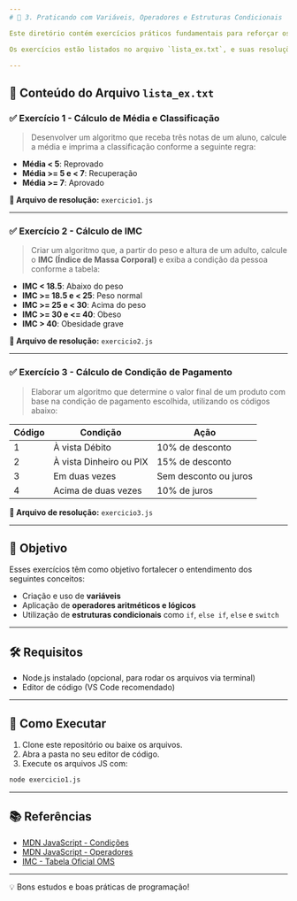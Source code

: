 ```yaml
---
# 🧠 3. Praticando com Variáveis, Operadores e Estruturas Condicionais

Este diretório contém exercícios práticos fundamentais para reforçar os conhecimentos sobre **variáveis**, **operadores** e **estruturas condicionais** em JavaScript.

Os exercícios estão listados no arquivo `lista_ex.txt`, e suas resoluções podem ser encontradas nos arquivos `.js` correspondentes.

---
```


## 📄 Conteúdo do Arquivo `lista_ex.txt`

### ✅ Exercício 1 - Cálculo de Média e Classificação

> Desenvolver um algoritmo que receba três notas de um aluno, calcule a média e imprima a classificação conforme a seguinte regra:

- **Média < 5**: Reprovado  
- **Média >= 5 e < 7**: Recuperação  
- **Média >= 7**: Aprovado

**📁 Arquivo de resolução:** `exercicio1.js`

---

### ✅ Exercício 2 - Cálculo de IMC

> Criar um algoritmo que, a partir do peso e altura de um adulto, calcule o **IMC (Índice de Massa Corporal)** e exiba a condição da pessoa conforme a tabela:

- **IMC < 18.5**: Abaixo do peso  
- **IMC >= 18.5 e < 25**: Peso normal  
- **IMC >= 25 e < 30**: Acima do peso  
- **IMC >= 30 e <= 40**: Obeso  
- **IMC > 40**: Obesidade grave

**📁 Arquivo de resolução:** `exercicio2.js`

---

### ✅ Exercício 3 - Cálculo de Condição de Pagamento

> Elaborar um algoritmo que determine o valor final de um produto com base na condição de pagamento escolhida, utilizando os códigos abaixo:

| Código | Condição                          | Ação                                |
|--------|-----------------------------------|-------------------------------------|
| 1      | À vista Débito                    | 10% de desconto                     |
| 2      | À vista Dinheiro ou PIX           | 15% de desconto                     |
| 3      | Em duas vezes                     | Sem desconto ou juros               |
| 4      | Acima de duas vezes               | 10% de juros                        |

**📁 Arquivo de resolução:** `exercicio3.js`

---

## 🎯 Objetivo

Esses exercícios têm como objetivo fortalecer o entendimento dos seguintes conceitos:

- Criação e uso de **variáveis**
- Aplicação de **operadores aritméticos e lógicos**
- Utilização de **estruturas condicionais** como `if`, `else if`, `else` e `switch`

---

## 🛠️ Requisitos

- Node.js instalado (opcional, para rodar os arquivos via terminal)
- Editor de código (VS Code recomendado)

---

## 🚀 Como Executar

1. Clone este repositório ou baixe os arquivos.
2. Abra a pasta no seu editor de código.
3. Execute os arquivos JS com:
```bash
node exercicio1.js
```

---

## 📚 Referências

- [MDN JavaScript - Condições](https://developer.mozilla.org/pt-BR/docs/Web/JavaScript/Reference/Statements/if...else)
- [MDN JavaScript - Operadores](https://developer.mozilla.org/pt-BR/docs/Web/JavaScript/Guide/Expressions_and_Operators)
- [IMC - Tabela Oficial OMS](https://www.who.int)

---

💡 Bons estudos e boas práticas de programação!
```
